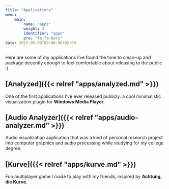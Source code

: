 ```yaml
---
title: "Applications"
menu:
    main:
        name: "apps"
        weight: 3
        identifier: "apps"
        pre: "fa fa-bars"
date: 2015-05-09T00:00:00+02:00
---
```


Here are some of my applications I’ve found the time to clean-up and package decently enough to feel comfortable about releasing to the public :)

## [Analyzed]({{< relref "apps/analyzed.md" >}})

One of the first applications I’ve ever released publicly: a cool minimalistic visualization plugin for **Windows Media Player**.

## [Audio Analyzer]({{< relref "apps/audio-analyzer.md" >}})

Audio visualization application that was a kind of personal research project into computer graphics and audio processing while studying for my college degree.

## [Kurve]({{< relref "apps/kurve.md" >}})

Fun multiplayer game I made to play with my friends, inspired by **Achtung, die Kurve**.